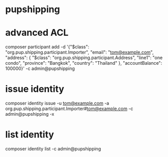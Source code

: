 # pupshipping

# advanced ACL
 composer participant add -d '{"$class": "org.pup.shipping.participant.Importer", "email": "tom@example.com", "address": { "$class": "org.pup.shipping.participant.Address", "line1": "one condo", "province": "Bangkok", "country": "Thailand" }, "accountBalance": 100000}' -c admin@pupshipping

# issue identity

 composer identity issue -u tom@example.com -a org.pup.shipping.participant.Importer#tom@example.com -c admin@pupshipping -x

# list identity
 composer identity list -c admin@pupshipping
